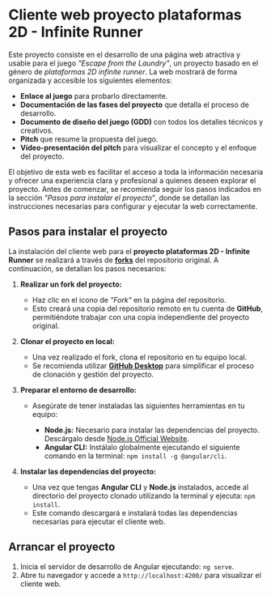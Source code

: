 # **Cliente web proyecto plataformas 2D - Infinite Runner**

Este proyecto consiste en el desarrollo de una página web atractiva y usable para el juego _"Escape from the Laundry"_, un proyecto basado en el género de _plataformas 2D infinite runner_. La web mostrará de forma organizada y accesible los siguientes elementos:

- **Enlace al juego** para probarlo directamente.
- **Documentación de las fases del proyecto** que detalla el proceso de desarrollo.
- **Documento de diseño del juego (GDD)** con todos los detalles técnicos y creativos.
- **Pitch** que resume la propuesta del juego.
- **Vídeo-presentación del pitch** para visualizar el concepto y el enfoque del proyecto.

El objetivo de esta web es facilitar el acceso a toda la información necesaria y ofrecer una experiencia clara y profesional a quienes deseen explorar el proyecto. Antes de comenzar, se recomienda seguir los pasos indicados en la sección _"Pasos para instalar el proyecto"_, donde se detallan las instrucciones necesarias para configurar y ejecutar la web correctamente.

## **Pasos para instalar el proyecto**

La instalación del cliente web para el **proyecto plataformas 2D - Infinite Runner** se realizará a través de **[forks](https://docs.github.com/en/github/getting-started-with-github/quickstart/fork-a-repo)** del repositorio original. A continuación, se detallan los pasos necesarios:

1. **Realizar un fork del proyecto:**
    - Haz clic en el icono de _"Fork"_ en la página del repositorio.
    - Esto creará una copia del repositorio remoto en tu cuenta de **GitHub**, permitiéndote trabajar con una copia independiente del proyecto original.

2. **Clonar el proyecto en local:**

    - Una vez realizado el fork, clona el repositorio en tu equipo local.
    - Se recomienda utilizar **[GitHub Desktop](https://github.com/apps/desktop)** para simplificar el proceso de clonación y gestión del proyecto.

3. **Preparar el entorno de desarrollo:**

    - Asegúrate de tener instaladas las siguientes herramientas en tu equipo:

      - **Node.js:** Necesario para instalar las dependencias del proyecto. Descárgalo desde [Node.js Official Website](https://nodejs.org/).
      - **Angular CLI:** Instálalo globalmente ejecutando el siguiente comando en la terminal: `npm install -g @angular/cli`.
 4. **Instalar las dependencias del proyecto:**

      - Una vez que tengas **Angular CLI** y **Node.js** instalados, accede al directorio del proyecto clonado utilizando la terminal y ejecuta: `npm install`.
      - Este comando descargará e instalará todas las dependencias necesarias para ejecutar el cliente web.
      
 ## Arrancar el proyecto

1. Inicia el servidor de desarrollo de Angular ejecutando: `ng serve`.
2. Abre tu navegador y accede a `http://localhost:4200/` para visualizar el cliente web.
 
